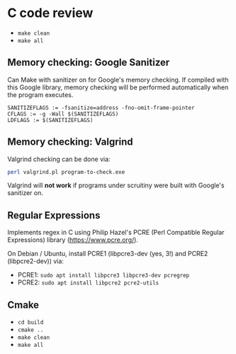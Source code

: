 # C code review

- `make clean`
- `make all`

## Memory checking: Google Sanitizer

Can Make with sanitizer on for Google's memory checking. If compiled with
this Google library, memory checking will be performed automatically when
the program executes.

```make
SANITIZEFLAGS := -fsanitize=address -fno-omit-frame-pointer
CFLAGS := -g -Wall $(SANITIZEFLAGS)
LDFLAGS := $(SANITIZEFLAGS)
```

## Memory checking: Valgrind

Valgrind checking can be done via:

```bash
perl valgrind.pl program-to-check.exe
```

Valgrind will **not work** if programs under scruitiny were built with Google's
sanitizer on.

## Regular Expressions

Implements regex in C using Philip Hazel's PCRE (Perl Compatible Regular Expressions) library (<https://www.pcre.org/>).

On Debian / Ubuntu, install PCRE1 (libpcre3-dev (yes, 3!) and PCRE2 (libpcre2-dev)) via:

- PCRE1: `sudo apt install libpcre3 libpcre3-dev pcregrep`
- PCRE2: `sudo apt install libpcre2 pcre2-utils`

## Cmake

- `cd build`
- `cmake ..`
- `make clean`
- `make all`
